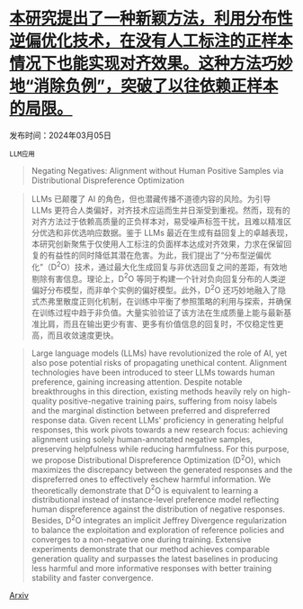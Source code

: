 # [本研究提出了一种新颖方法，利用分布性逆偏优化技术，在没有人工标注的正样本情况下也能实现对齐效果。这种方法巧妙地“消除负例”，突破了以往依赖正样本的局限。](https://arxiv.org/abs/2403.03419)

发布时间：2024年03月05日

`LLM应用`

> Negating Negatives: Alignment without Human Positive Samples via Distributional Dispreference Optimization

> LLMs 已颠覆了 AI 的角色，但也潜藏传播不道德内容的风险。为引导 LLMs 更符合人类偏好，对齐技术应运而生并日渐受到重视。然而，现有的对齐方法过于依赖高质量的正负样本对，易受噪声标签干扰，且难以精准区分优选和非优选响应数据。鉴于 LLMs 最近在生成有益回复上的卓越表现，本研究创新聚焦于仅使用人工标注的负面样本达成对齐效果，力求在保留回复的有益性的同时降低其潜在危害。为此，我们提出了“分布型逆偏优化”（D$^2$O）技术，通过最大化生成回复与非优选回复之间的差距，有效地剔除有害信息。理论上，D$^2$O 等同于构建一个针对负向回复分布的人类逆偏好分布模型，而非单个实例的偏好模型。此外，D$^2$O 还巧妙地融入了隐式杰弗里散度正则化机制，在训练中平衡了参照策略的利用与探索，并确保在训练过程中趋于非负值。大量实验验证了该方法在生成质量上能与最新基准比肩，而且在输出更少有害、更多有价值信息的回复时，不仅稳定性更高，而且收敛速度更快。

> Large language models (LLMs) have revolutionized the role of AI, yet also pose potential risks of propagating unethical content. Alignment technologies have been introduced to steer LLMs towards human preference, gaining increasing attention. Despite notable breakthroughs in this direction, existing methods heavily rely on high-quality positive-negative training pairs, suffering from noisy labels and the marginal distinction between preferred and dispreferred response data. Given recent LLMs' proficiency in generating helpful responses, this work pivots towards a new research focus: achieving alignment using solely human-annotated negative samples, preserving helpfulness while reducing harmfulness. For this purpose, we propose Distributional Dispreference Optimization (D$^2$O), which maximizes the discrepancy between the generated responses and the dispreferred ones to effectively eschew harmful information. We theoretically demonstrate that D$^2$O is equivalent to learning a distributional instead of instance-level preference model reflecting human dispreference against the distribution of negative responses. Besides, D$^2$O integrates an implicit Jeffrey Divergence regularization to balance the exploitation and exploration of reference policies and converges to a non-negative one during training. Extensive experiments demonstrate that our method achieves comparable generation quality and surpasses the latest baselines in producing less harmful and more informative responses with better training stability and faster convergence.

[Arxiv](https://arxiv.org/abs/2403.03419)